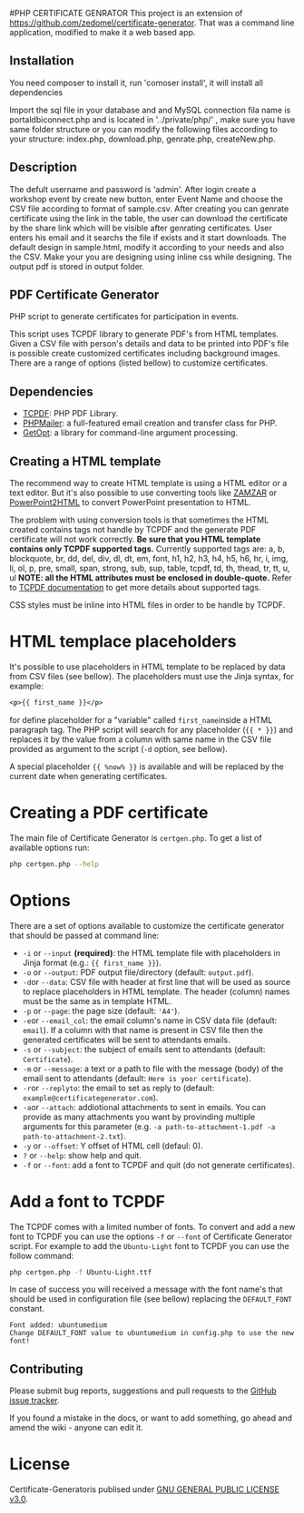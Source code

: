 #PHP CERTIFICATE GENRATOR
This project is an extension of https://github.com/zedomel/certificate-generator. That was a command line application, modified to make it a web based app.

## Installation
	
You need composer to install it, run 'comoser install', it will install all dependencies

Import the sql file in your database and and MySQL connection fila name is portaldbiconnect.php and is located in '../private/php/' , make sure you have same folder structure or you can modify the following files according to your structure: index.php, download.php, genrate.php, createNew.php.

## Description
The defult username and password is 'admin'. After login create a workshop event by create new button, enter Event Name and choose the CSV file according to format of sample.csv. After creating you can genrate certificate using the link in the table, the user can download the certificate by the share link which will be visible after genrating certificates. User enters his email and it searchs the file if exists and it start downloads. The default design in sample.html, modify it according to your needs and also the CSV. Make your you are designing using inline css  while designing. The output pdf is stored in output folder.


## PDF Certificate Generator
PHP script to generate certificates for participation in events.

This script uses TCPDF library to generate PDF's from HTML templates.
Given a CSV file with person's details and data to be printed into PDF's file is possible create customized certificates including background images.
There are a range of options (listed bellow) to customize certificates.

## Dependencies

* [TCPDF](https://github.com/tecnickcom/TCPDF): PHP PDF Library.
* [PHPMailer](https://github.com/PHPMailer/PHPMailer): a full-featured email creation and transfer class for PHP.
* [GetOpt](https://github.com/getopt-php/getopt-php): a library for command-line argument processing.


## Creating a HTML template

The recommend way to create HTML template is using a HTML editor or a text editor. But it's also possible to use converting tools like [ZAMZAR](https://www.zamzar.com/convert/ppt-to-html/) or [PowerPoint2HTML](https://www.idrsolutions.com/online-powerpoint-to-html5-converter/) to convert PowerPoint presentation to HTML.

The problem with using conversion tools is that sometimes the HTML created contains tags not handle by TCPDF and the generate PDF certificate will not work correctly.
**Be sure that you HTML template contains only TCPDF supported tags.**
Currently supported tags are: a, b, blockquote, br, dd, del, div, dl, dt, em, font, h1, h2, h3, h4, h5, h6, hr, i, img, li, ol, p, pre, small, span, strong, sub, sup, table, tcpdf, td, th, thead, tr, tt, u, ul
**NOTE: all the HTML attributes must be enclosed in double-quote.** Refer to [TCPDF documentation](https://tcpdf.org/docs/srcdoc/TCPDF/class-TCPDF/) to get more details about supported tags.

CSS styles must be inline into HTML files in order to be handle by TCPDF.

# HTML templace placeholders

It's possible to use placeholders in HTML template to be replaced by data from CSV files (see bellow). The placeholders must use the Jinja syntax, for example:
```xml
<p>{{ first_name }}</p>
```
for define placeholder for a "variable" called `first_name`inside a HTML paragraph tag. The PHP script will search for any placeholder (`{{ * }}`) and replaces it by the value from a column with same name in the CSV file provided as argument to the script (`-d` option, see bellow).

A special placeholder `{{ %now% }}` is available and will be replaced by the current date when generating certificates.

# Creating a PDF certificate

The main file of Certificate Generator is `certgen.php`. To get a list of available options run:
```sh
php certgen.php --help
```

# Options

There are a set of options available to customize the certificate generator that should be passed at command line:
* `-i` or `--input` **(required)**: the HTML template file with placeholders in Jinja format (e.g.: `{{ first_name }}`).
* `-o` or `--output`: PDF output file/directory (default: `output.pdf`).
* `-d`or `--data`: CSV file with header at first line that will be used as source to replace placeholders in HTML template. The header (column) names must be the same as in template HTML.
* `-p` or `--page`: the page size (default: `'A4'`).
* `-e`or `--email_col`: the email column's name in CSV data file (default: `email`). If a column with that name is present in CSV file then the generated certificates will be sent to attendants emails.
* `-s` or `--subject`: the subject of emails sent to attendants (default: `Certificate`).
* `-m` or `--message`: a text or a path to file with the message (body) of the email sent to attendants (default: `Here is yoor certificate`).
* `-r`or `--replyto`: the email to set as reply to (default: `example@certificategenerator.com`).
* `-a`or `--attach`: addiotional attachments to sent in emails. You can provide as many attachments you want by provinding multiple arguments for this parameter (e.g. `-a path-to-attachment-1.pdf -a path-to-attachment-2.txt`).
* `-y` or `--offset`: Y offset of HTML cell (defaul: 0).
* `?` or `--help`: show help and quit.
* `-f` or `--font`: add a font to TCPDF and quit (do not generate certificates).

# Add a font to TCPDF

The TCPDF comes with a limited number of fonts. To convert and add a new font to TCPDF you can use the options `-f` or `--font` of Certificate Generator script. For example to add the `Ubuntu-Light` font to TCPDF you can use the follow command:
```sh
php certgen.php -f Ubuntu-Light.ttf
```
In case of success you will received a message with the font name's that should be used in configuration file (see bellow) replacing the `DEFAULT_FONT` constant.
```
Font added: ubuntumedium
Change DEFAULT_FONT value to ubuntumedium in config.php to use the new font!
```


## Contributing
Please submit bug reports, suggestions and pull requests to the [GitHub issue tracker](https://github.com/zedomel/certificate-generator/issues).

If you found a mistake in the docs, or want to add something, go ahead and amend the wiki - anyone can edit it.

# License
Certificate-Generatoris publised under [GNU GENERAL PUBLIC LICENSE v3.0](https://opensource.org/licenses/GPL-3.0).
